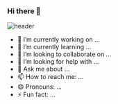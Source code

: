 ### Hi there 👋
![header](https://capsule-render.vercel.app/api?type=slice&text=KyungHoonKook&fontAlign=30&fontSize=30&desc=Use%20theme&descAlign=60&descAlignY=50)


- 🔭 I’m currently working on ...
- 🌱 I’m currently learning ...
- 👯 I’m looking to collaborate on ...
- 🤔 I’m looking for help with ...
- 💬 Ask me about ...
- 📫 How to reach me: ...
- 😄 Pronouns: ...
- ⚡ Fun fact: ...

